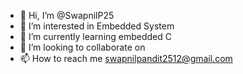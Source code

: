 - 👋 Hi, I’m @SwapnilP25
- 👀 I’m interested in Embedded System
- 🌱 I’m currently learning embedded C
- 💞️ I’m looking to collaborate on 
- 📫 How to reach me swapnilpandit2512@gmail.com

<!---
SwapnilP25/SwapnilP25 is a ✨ special ✨ repository because its `README.md` (this file) appears on your GitHub profile.
You can click the Preview link to take a look at your changes.
--->
